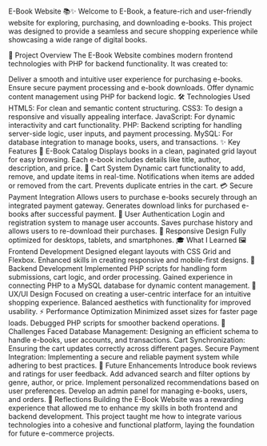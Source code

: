 E-Book Website 📚✨
Welcome to E-Book, a feature-rich and user-friendly website for exploring, purchasing, and downloading e-books. This project was designed to provide a seamless and secure shopping experience while showcasing a wide range of digital books.

🌟 Project Overview
The E-Book Website combines modern frontend technologies with PHP for backend functionality. It was created to:

Deliver a smooth and intuitive user experience for purchasing e-books.
Ensure secure payment processing and e-book downloads.
Offer dynamic content management using PHP for backend logic.
🛠️ Technologies Used
HTML5: For clean and semantic content structuring.
CSS3: To design a responsive and visually appealing interface.
JavaScript: For dynamic interactivity and cart functionality.
PHP: Backend scripting for handling server-side logic, user inputs, and payment processing.
MySQL: For database integration to manage books, users, and transactions.
✨ Key Features
📖 E-Book Catalog
Displays books in a clean, paginated grid layout for easy browsing.
Each e-book includes details like title, author, description, and price.
🛒 Cart System
Dynamic cart functionality to add, remove, and update items in real-time.
Notifications when items are added or removed from the cart.
Prevents duplicate entries in the cart.
💳 Secure Payment Integration
Allows users to purchase e-books securely through an integrated payment gateway.
Generates download links for purchased e-books after successful payment.
🔐 User Authentication
Login and registration system to manage user accounts.
Saves purchase history and allows users to re-download their purchases.
📱 Responsive Design
Fully optimized for desktops, tablets, and smartphones.
🎓 What I Learned
🖼️ Frontend Development
Designed elegant layouts with CSS Grid and Flexbox.
Enhanced skills in creating responsive and mobile-first designs.
🔗 Backend Development
Implemented PHP scripts for handling form submissions, cart logic, and order processing.
Gained experience in connecting PHP to a MySQL database for dynamic content management.
📐 UX/UI Design
Focused on creating a user-centric interface for an intuitive shopping experience.
Balanced aesthetics with functionality for improved usability.
⚡ Performance Optimization
Minimized asset sizes for faster page loads.
Debugged PHP scripts for smoother backend operations.
📌 Challenges Faced
Database Management: Designing an efficient schema to handle e-books, user accounts, and transactions.
Cart Synchronization: Ensuring the cart updates correctly across different pages.
Secure Payment Integration: Implementing a secure and reliable payment system while adhering to best practices.
🚀 Future Enhancements
Introduce book reviews and ratings for user feedback.
Add advanced search and filter options by genre, author, or price.
Implement personalized recommendations based on user preferences.
Develop an admin panel for managing e-books, users, and orders.
🌱 Reflections
Building the E-Book Website was a rewarding experience that allowed me to enhance my skills in both frontend and backend development. This project taught me how to integrate various technologies into a cohesive and functional platform, laying the foundation for future e-commerce projects.
